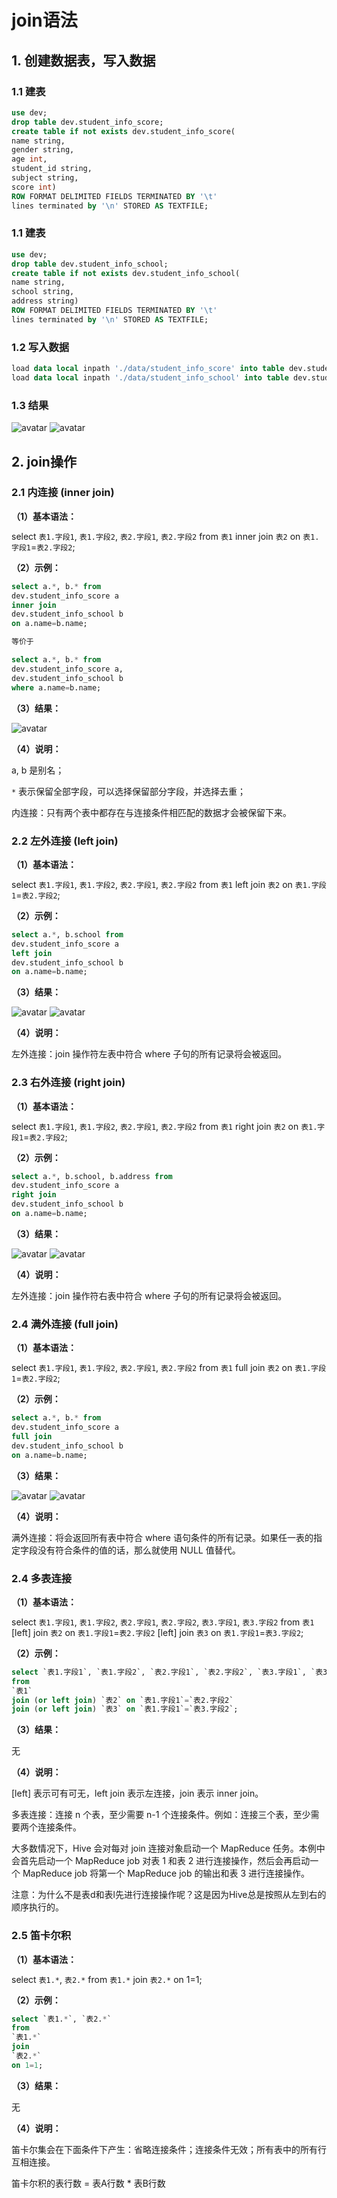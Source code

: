 # join语法

## 1. 创建数据表，写入数据
### 1.1 建表
```sql
use dev;
drop table dev.student_info_score;
create table if not exists dev.student_info_score(
name string,
gender string,
age int,
student_id string,
subject string,
score int)
ROW FORMAT DELIMITED FIELDS TERMINATED BY '\t' 
lines terminated by '\n' STORED AS TEXTFILE;
```

### 1.1 建表
```sql
use dev;
drop table dev.student_info_school;
create table if not exists dev.student_info_school(
name string,
school string,
address string)
ROW FORMAT DELIMITED FIELDS TERMINATED BY '\t' 
lines terminated by '\n' STORED AS TEXTFILE;
```


### 1.2 写入数据
```sql
load data local inpath './data/student_info_score' into table dev.student_info_score;
load data local inpath './data/student_info_school' into table dev.student_info_school;
```


### 1.3 结果

![avatar](./figure/score.png)
![avatar](./figure/school.png)



## 2. join操作

### 2.1 内连接 (inner join)

**（1）基本语法：**

select `表1.字段1`, `表1.字段2`, `表2.字段1`, `表2.字段2`
from 
`表1`
inner join
`表2`
on `表1.字段1`=`表2.字段2`;

**（2）示例：**

```sql
select a.*, b.* from 
dev.student_info_score a 
inner join 
dev.student_info_school b
on a.name=b.name;

等价于

select a.*, b.* from 
dev.student_info_score a,
dev.student_info_school b
where a.name=b.name;
```

**（3）结果：**

![avatar](./figure/inner_join.png)

**（4）说明：**

a, b 是别名；

`*` 表示保留全部字段，可以选择保留部分字段，并选择去重；

内连接：只有两个表中都存在与连接条件相匹配的数据才会被保留下来。




### 2.2 左外连接 (left join)

**（1）基本语法：**

select `表1.字段1`, `表1.字段2`, `表2.字段1`, `表2.字段2`
from 
`表1`
left join
`表2`
on `表1.字段1`=`表2.字段2`;

**（2）示例：**

```sql
select a.*, b.school from 
dev.student_info_score a 
left join 
dev.student_info_school b
on a.name=b.name;
```

**（3）结果：**

![avatar](./figure/left_join1.jpg)
![avatar](./figure/left_join2.jpg)

**（4）说明：**

左外连接：join 操作符左表中符合 where 子句的所有记录将会被返回。




### 2.3 右外连接 (right join)

**（1）基本语法：**

select `表1.字段1`, `表1.字段2`, `表2.字段1`, `表2.字段2`
from 
`表1`
right join
`表2`
on `表1.字段1`=`表2.字段2`;

**（2）示例：**

```sql
select a.*, b.school, b.address from 
dev.student_info_score a 
right join 
dev.student_info_school b
on a.name=b.name;
```

**（3）结果：**

![avatar](./figure/right_join1.png)
![avatar](./figure/right_join2.png)

**（4）说明：**

左外连接：join 操作符右表中符合 where 子句的所有记录将会被返回。





### 2.4 满外连接 (full join)

**（1）基本语法：**

select `表1.字段1`, `表1.字段2`, `表2.字段1`, `表2.字段2`
from 
`表1`
full join
`表2`
on `表1.字段1`=`表2.字段2`;

**（2）示例：**

```sql
select a.*, b.* from 
dev.student_info_score a 
full join 
dev.student_info_school b
on a.name=b.name;
```

**（3）结果：**

![avatar](./figure/full_join1.png)
![avatar](./figure/full_join2.png)

**（4）说明：**

满外连接：将会返回所有表中符合 where 语句条件的所有记录。如果任一表的指定字段没有符合条件的值的话，那么就使用 NULL 值替代。



### 2.4 多表连接

**（1）基本语法：**

select `表1.字段1`, `表1.字段2`, `表2.字段1`, `表2.字段2`, `表3.字段1`, `表3.字段2`
from 
`表1`
[left] join `表2` on `表1.字段1`=`表2.字段2`
[left] join `表3` on `表1.字段1`=`表3.字段2`;

**（2）示例：**

```sql
select `表1.字段1`, `表1.字段2`, `表2.字段1`, `表2.字段2`, `表3.字段1`, `表3.字段2`
from 
`表1`
join (or left join) `表2` on `表1.字段1`=`表2.字段2`
join (or left join) `表3` on `表1.字段1`=`表3.字段2`;
```

**（3）结果：**

无

**（4）说明：**

[left] 表示可有可无，left join 表示左连接，join 表示 inner join。

多表连接：连接 n 个表，至少需要 n-1 个连接条件。例如：连接三个表，至少需要两个连接条件。

大多数情况下，Hive 会对每对 join 连接对象启动一个 MapReduce 任务。本例中会首先启动一个 MapReduce job 对表 1 和表 2 进行连接操作，然后会再启动一个 MapReduce job 将第一个 MapReduce job 的输出和表 3 进行连接操作。

注意：为什么不是表d和表l先进行连接操作呢？这是因为Hive总是按照从左到右的顺序执行的。





### 2.5 笛卡尔积

**（1）基本语法：**

select `表1.*`, `表2.*` 
from
`表1.*`
join
`表2.*` 
on 1=1;

**（2）示例：**

```sql
select `表1.*`, `表2.*` 
from
`表1.*`
join
`表2.*` 
on 1=1;
```

**（3）结果：**

无

**（4）说明：**

笛卡尔集会在下面条件下产生：省略连接条件；连接条件无效；所有表中的所有行互相连接。

笛卡尔积的表行数 = 表A行数 * 表B行数
